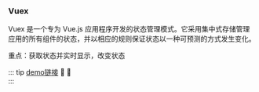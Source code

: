 ### Vuex

Vuex 是一个专为 Vue.js 应用程序开发的状态管理模式。它采用集中式存储管理应用的所有组件的状态，并以相应的规则保证状态以一种可预测的方式发生变化。

重点：获取状态并实时显示，改变状态

::: tip <span style="color:#999;font-weight: initial;"><a href="https://github.com/TTcom/vuexdemo">demo链接</a></span> 🎉 💯
&ensp;                     				  
:::


